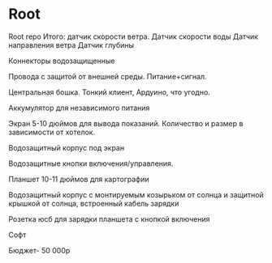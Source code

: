 # Root
Root repo
Итого: 
датчик скорости ветра.
Датчик скорости воды
Датчик направления ветра
Датчик глубины

Коннекторы водозащищенные

Провода с защитой от внешней среды. Питание+сигнал.

Центральная бошка. Тонкий клиент, Ардуино, что угодно.

Аккумулятор для независимого питания

Экран 5-10 дюймов для вывода показаний. Количество и размер в зависимости от хотелок.

Водозащитный корпус под экран

Водозащитные кнопки включения/управления.

Планшет 10-11 дюймов для картографии

Водозащитный корпус с монтируемым козырьком от солнца и защитной крышкой от солнца, встроенный кабель зарядки

Розетка юсб для зарядки планшета с кнопкой включения

Софт

Бюджет- 50 000р
